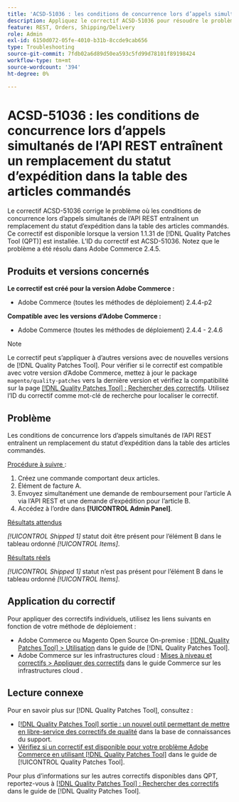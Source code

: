 ```yaml
---
title: 'ACSD-51036 : les conditions de concurrence lors d’appels simultanés de l’API REST entraînent un remplacement du statut d’expédition'
description: Appliquez le correctif ACSD-51036 pour résoudre le problème d’Adobe Commerce où des conditions de concurrence existent lors d’appels simultanés de l’API REST, ce qui entraîne un remplacement du statut d’expédition dans la table des articles commandés.
feature: REST, Orders, Shipping/Delivery
role: Admin
exl-id: 6150d072-05fe-4010-b31b-8ccde9cab656
type: Troubleshooting
source-git-commit: 7fdb02a6d89d50ea593c5fd99d78101f89198424
workflow-type: tm+mt
source-wordcount: '394'
ht-degree: 0%

---
```


# ACSD-51036 : les conditions de concurrence lors d’appels simultanés de l’API REST entraînent un remplacement du statut d’expédition dans la table des articles commandés

Le correctif ACSD-51036 corrige le problème où les conditions de concurrence lors d’appels simultanés de l’API REST entraînent un remplacement du statut d’expédition dans la table des articles commandés. Ce correctif est disponible lorsque la version 1.1.31 de [!DNL Quality Patches Tool (QPT)] est installée. L’ID du correctif est ACSD-51036. Notez que le problème a été résolu dans Adobe Commerce 2.4.5.

## Produits et versions concernés

**Le correctif est créé pour la version Adobe Commerce :**

* Adobe Commerce (toutes les méthodes de déploiement) 2.4.4-p2

**Compatible avec les versions d’Adobe Commerce :**

* Adobe Commerce (toutes les méthodes de déploiement) 2.4.4 - 2.4.6

>[!NOTE]
>
>Le correctif peut s’appliquer à d’autres versions avec de nouvelles versions de [!DNL Quality Patches Tool]. Pour vérifier si le correctif est compatible avec votre version d’Adobe Commerce, mettez à jour le package `magento/quality-patches` vers la dernière version et vérifiez la compatibilité sur la page [[!DNL Quality Patches Tool] : Rechercher des correctifs](https://experienceleague.adobe.com/tools/commerce-quality-patches/index.html?lang=fr). Utilisez l’ID du correctif comme mot-clé de recherche pour localiser le correctif.

## Problème

Les conditions de concurrence lors d’appels simultanés de l’API REST entraînent un remplacement du statut d’expédition dans la table des articles commandés.

<u>Procédure à suivre </u> :

1. Créez une commande comportant deux articles.
1. Élément de facture A.
1. Envoyez simultanément une demande de remboursement pour l’article A via l’API REST et une demande d’expédition pour l’article B.
1. Accédez à l’ordre dans **[!UICONTROL Admin Panel]**.

<u>Résultats attendus</u>

*[!UICONTROL Shipped 1]* statut doit être présent pour l’élément B dans le tableau ordonné *[!UICONTROL Items]*.

<u>Résultats réels</u>

*[!UICONTROL Shipped 1]* statut n’est pas présent pour l’élément B dans le tableau ordonné *[!UICONTROL Items]*.

## Application du correctif

Pour appliquer des correctifs individuels, utilisez les liens suivants en fonction de votre méthode de déploiement :

* Adobe Commerce ou Magento Open Source On-premise : [[!DNL Quality Patches Tool] > Utilisation](/help/tools/quality-patches-tool/usage.md) dans le guide de [!DNL Quality Patches Tool].
* Adobe Commerce sur les infrastructures cloud : [Mises à niveau et correctifs > Appliquer des correctifs](https://experienceleague.adobe.com/docs/commerce-cloud-service/user-guide/develop/upgrade/apply-patches.html?lang=fr) dans le guide Commerce sur les infrastructures cloud .

## Lecture connexe

Pour en savoir plus sur [!DNL Quality Patches Tool], consultez :

* [[!DNL Quality Patches Tool] sortie : un nouvel outil permettant de mettre en libre-service des correctifs de qualité](https://experienceleague.adobe.com/fr/docs/commerce-operations/tools/quality-patches-tool/quality-patches-tool-to-self-serve-quality-patches) dans la base de connaissances du support.
* [Vérifiez si un correctif est disponible pour votre problème Adobe Commerce en utilisant [!DNL Quality Patches Tool]](/help/tools/quality-patches-tool/patches-available-in-qpt/check-patch-for-magento-issue-with-magento-quality-patches.md) dans le guide de [!UICONTROL Quality Patches Tool].


Pour plus d’informations sur les autres correctifs disponibles dans QPT, reportez-vous à [[!DNL Quality Patches Tool] : Rechercher des correctifs](https://experienceleague.adobe.com/tools/commerce-quality-patches/index.html?lang=fr) dans le guide de [!DNL Quality Patches Tool].
